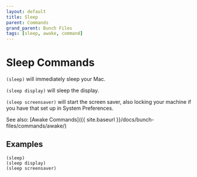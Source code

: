 ```yaml
---
layout: default
title: Sleep
parent: Commands
grand_parent: Bunch Files
tags: [sleep, awake, command]
---
```

# Sleep Commands

`(sleep)` will immediately sleep your Mac. 

`(sleep display)` will sleep the display.

`(sleep screensaver)` will start the screen saver, also locking your machine if you have that set up in System Preferences.

See also: [Awake Commands]({{ site.baseurl }}/docs/bunch-files/commands/awake/)

## Examples

```bunch
(sleep)
(sleep display)
(sleep screensaver)
```
